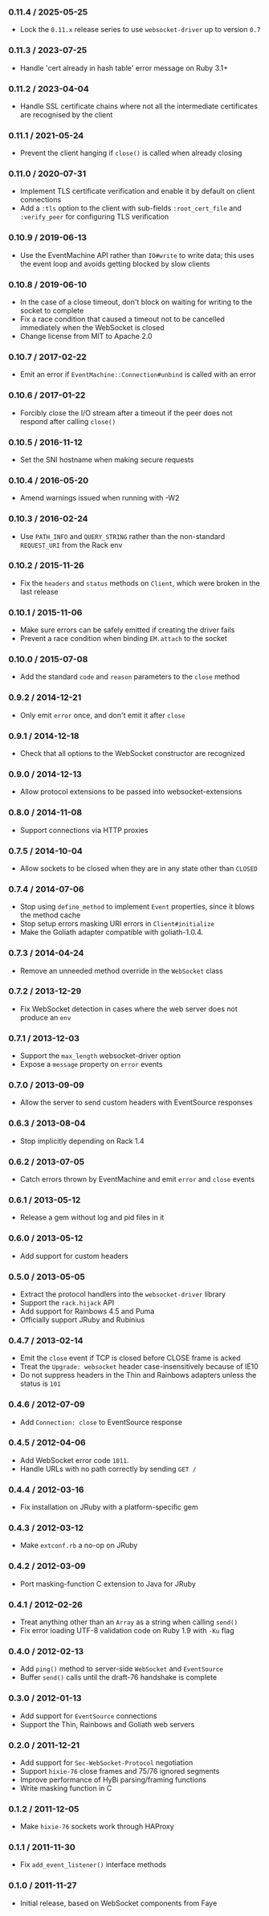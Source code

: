 ### 0.11.4 / 2025-05-25

- Lock the `0.11.x` release series to use `websocket-driver` up to version `0.7`

### 0.11.3 / 2023-07-25

- Handle 'cert already in hash table' error message on Ruby 3.1+

### 0.11.2 / 2023-04-04

- Handle SSL certificate chains where not all the intermediate certificates are
  recognised by the client

### 0.11.1 / 2021-05-24

- Prevent the client hanging if `close()` is called when already closing

### 0.11.0 / 2020-07-31

- Implement TLS certificate verification and enable it by default on client
  connections
- Add a `:tls` option to the client with sub-fields `:root_cert_file` and
  `:verify_peer` for configuring TLS verification

### 0.10.9 / 2019-06-13

- Use the EventMachine API rather than `IO#write` to write data; this uses the
  event loop and avoids getting blocked by slow clients

### 0.10.8 / 2019-06-10

- In the case of a close timeout, don't block on waiting for writing to the
  socket to complete
- Fix a race condition that caused a timeout not to be cancelled immediately
  when the WebSocket is closed
- Change license from MIT to Apache 2.0

### 0.10.7 / 2017-02-22

- Emit an error if `EventMachine::Connection#unbind` is called with an error

### 0.10.6 / 2017-01-22

- Forcibly close the I/O stream after a timeout if the peer does not respond
  after calling `close()`

### 0.10.5 / 2016-11-12

- Set the SNI hostname when making secure requests

### 0.10.4 / 2016-05-20

- Amend warnings issued when running with -W2

### 0.10.3 / 2016-02-24

- Use `PATH_INFO` and `QUERY_STRING` rather than the non-standard `REQUEST_URI`
  from the Rack env

### 0.10.2 / 2015-11-26

- Fix the `headers` and `status` methods on `Client`, which were broken in the
  last release

### 0.10.1 / 2015-11-06

- Make sure errors can be safely emitted if creating the driver fails
- Prevent a race condition when binding `EM.attach` to the socket

### 0.10.0 / 2015-07-08

- Add the standard `code` and `reason` parameters to the `close` method

### 0.9.2 / 2014-12-21

- Only emit `error` once, and don't emit it after `close`

### 0.9.1 / 2014-12-18

- Check that all options to the WebSocket constructor are recognized

### 0.9.0 / 2014-12-13

- Allow protocol extensions to be passed into websocket-extensions

### 0.8.0 / 2014-11-08

- Support connections via HTTP proxies

### 0.7.5 / 2014-10-04

- Allow sockets to be closed when they are in any state other than `CLOSED`

### 0.7.4 / 2014-07-06

- Stop using `define_method` to implement `Event` properties, since it blows the
  method cache
- Stop setup errors masking URI errors in `Client#initialize`
- Make the Goliath adapter compatible with goliath-1.0.4.

### 0.7.3 / 2014-04-24

- Remove an unneeded method override in the `WebSocket` class

### 0.7.2 / 2013-12-29

- Fix WebSocket detection in cases where the web server does not produce an
  `env`

### 0.7.1 / 2013-12-03

- Support the `max_length` websocket-driver option
- Expose a `message` property on `error` events

### 0.7.0 / 2013-09-09

- Allow the server to send custom headers with EventSource responses

### 0.6.3 / 2013-08-04

- Stop implicitly depending on Rack 1.4

### 0.6.2 / 2013-07-05

- Catch errors thrown by EventMachine and emit `error` and `close` events

### 0.6.1 / 2013-05-12

- Release a gem without log and pid files in it

### 0.6.0 / 2013-05-12

- Add support for custom headers

### 0.5.0 / 2013-05-05

- Extract the protocol handlers into the `websocket-driver` library
- Support the `rack.hijack` API
- Add support for Rainbows 4.5 and Puma
- Officially support JRuby and Rubinius

### 0.4.7 / 2013-02-14

- Emit the `close` event if TCP is closed before CLOSE frame is acked
- Treat the `Upgrade: websocket` header case-insensitively because of IE10
- Do not suppress headers in the Thin and Rainbows adapters unless the status is
  `101`

### 0.4.6 / 2012-07-09

- Add `Connection: close` to EventSource response

### 0.4.5 / 2012-04-06

- Add WebSocket error code `1011`.
- Handle URLs with no path correctly by sending `GET /`

### 0.4.4 / 2012-03-16

- Fix installation on JRuby with a platform-specific gem

### 0.4.3 / 2012-03-12

- Make `extconf.rb` a no-op on JRuby

### 0.4.2 / 2012-03-09

- Port masking-function C extension to Java for JRuby

### 0.4.1 / 2012-02-26

- Treat anything other than an `Array` as a string when calling `send()`
- Fix error loading UTF-8 validation code on Ruby 1.9 with `-Ku` flag

### 0.4.0 / 2012-02-13

- Add `ping()` method to server-side `WebSocket` and `EventSource`
- Buffer `send()` calls until the draft-76 handshake is complete

### 0.3.0 / 2012-01-13

- Add support for `EventSource` connections
- Support the Thin, Rainbows and Goliath web servers

### 0.2.0 / 2011-12-21

- Add support for `Sec-WebSocket-Protocol` negotiation
- Support `hixie-76` close frames and 75/76 ignored segments
- Improve performance of HyBi parsing/framing functions
- Write masking function in C

### 0.1.2 / 2011-12-05

- Make `hixie-76` sockets work through HAProxy

### 0.1.1 / 2011-11-30

- Fix `add_event_listener()` interface methods

### 0.1.0 / 2011-11-27

- Initial release, based on WebSocket components from Faye
